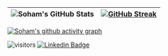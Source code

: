 
|![Soham's GitHub Stats](https://github-readme-stats.vercel.app/api?username=shmkane&theme=github_dark&show_icons=true&count_private=true&hide_border=true&title_color=3E7BD7)|[![GitHub Streak](http://github-readme-streak-stats.herokuapp.com?user=shmkane&theme=dark&hide_border=true&background=0c0e12&stroke=3E7BD7AA&ring=3E7BD7&fire=3E7BD7&currStreakLabel=3E7BD7&sideNums=3E7BD7&currStreakNum=FFFFFF&dates=787878D2&sideLabels=FFFFFF&border=FFFFFF)](https://git.io/streak-stats)|
|---|---|

[![Soham's github activity graph](https://activity-graph.herokuapp.com/graph?username=shmkane&bg_color=151515&color=ffffff&line=3E7BD7&point=3E7BD7&area=false&hide_border=true
)](https://github.com/ashutosh00710/github-readme-activity-graph)

<!--[![Top Langs](https://github-readme-stats.vercel.app/api/top-langs/?username=shmkane)](https://github.com/anuraghazra/github-readme-stats)-->

 ![visitors](https://visitor-badge.glitch.me/badge?page_id=shmkane.github) [![Linkedin Badge](https://img.shields.io/badge/-shmkane-blue?style=flat&logo=Linkedin&logoColor=white&link=https://www.linkedin.com/in/sohampk/)](https://www.linkedin.com/in/craigdsouza28/)
